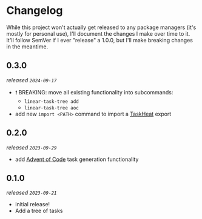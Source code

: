 # Changelog

While this project won't actually get released to any package managers (it's mostly for personal use), I'll document the changes I make over time to it. It'll follow SemVer if I ever "release" a 1.0.0, but I'll make breaking changes in the meantime.

## 0.3.0

_released `2024-09-17`_

- ❗ BREAKING: move all existing functionality into subcommands:
  - `linear-task-tree add`
  - `linear-task-tree aoc`
- add new `import <PATH>` command to import a [TaskHeat](https://eyen.fr/taskheat/) export

## 0.2.0

_released `2023-09-29`_

- add [Advent of Code](https://advent-of-code.xavd.id/) task generation functionality

## 0.1.0

_released `2023-09-21`_

- initial release!
- Add a tree of tasks
